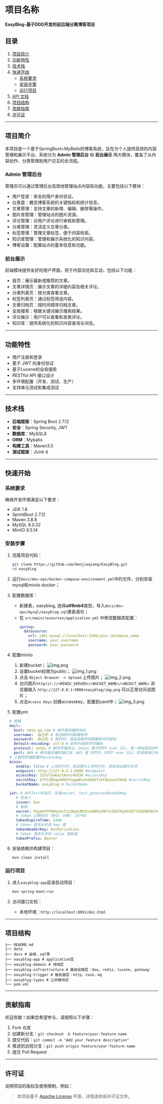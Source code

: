 # 项目名称
**EasyBlog-基于DDD开发的前后端分离博客项目**
## 目录
1. [项目简介](#项目简介)
2. [功能特性](#功能特性)
3. [技术栈](#技术栈)
4. [快速开始](#快速开始)
    - [系统要求](#系统要求)
    - [安装步骤](#安装步骤)
    - [运行项目](#运行项目)
5. [API 文档](#api-文档)
6. [项目结构](#项目结构)
7. [贡献指南](#贡献指南)
8. [许可证](#许可证)

---

## 项目简介
本项目是一个基于SpringBoot+MyBatis的博客系统，旨在为个人提供高效的内容管理和展示平台。系统分为 **Admin 管理后台** 和 **前台展示** 两大模块，覆盖了从内容创作、分类管理到用户交互的全流程。


### Admin 管理后台
管理员可以通过管理后台高效地管理站点内容和功能，主要包括以下模块：
- 用户登录：安全的用户身份验证。
- 仪表盘：概览博客系统的关键指标和统计信息。
- 文章管理：支持文章的新增、编辑、删除等操作。
- 图片库管理：管理站点的图片资源。
- 评论管理：对用户评论进行审核和管理。
- 分类管理：灵活定义文章分类。
- 标签管理：管理文章标签，便于内容检索。
- 知识库管理：管理和展示系统化的知识内容。
- 博客设置：配置站点的基本信息和功能。

### 前台展示
前端模块提供友好的用户界面，用于内容浏览和互动，包括以下功能：

- 首页：展示最新或推荐的文章。
- 文章详情页：展示文章的详细内容及相关评论。
- 分类列表页：按分类查看文章。
- 标签列表页：通过标签筛选内容。
- 文章归档页：按时间顺序归档文章。
- 全局搜索：根据关键词展示搜索结果。
- 评论展示：用户可以查看和发表评论。
- 知识库：提供系统化的知识内容查询与浏览。

---


## 功能特性
- 用户注册和登录
- 基于 JWT 的身份验证
- 基于Lucene的全局搜索
- RESTful API 接口设计
- 多环境配置（开发、测试、生产）
- 支持单元测试和集成测试

---

## 技术栈
- **后端框架**：Spring Boot 2.7.12
- **安全**：Spring Security, JWT
- **数据库**：MySQL8
- **ORM**：Mybatis
- **构建工具**：Maven3.5
- **测试框架**：JUnit 4

---

## 快速开始

### 系统要求
确保开发环境满足以下要求：
- JDK 1.8
- SprintBoot 2.7.12
- Maven 3.8.8
- MySQL 8.0.32
- MiniIO 8.5.14

### 安装步骤
1. 克隆项目代码：
   ```bash
   git clone https://github.com/benjieqiang/EasyBlog.git
   cd easyblog
   ```

2. 运行`docs/dev-ops/docker-compose-environment.yml`中的文件，分别安装mysql和miniio docker；
3. 配置数据库：
    - 新建表，easyblog, 选择**utf8mb4**类型，导入`docs/dev-ops/mysql/easyblog.sql`建表语句；
    - 在 `src/main/resources/application.yml` 中修改数据库配置：
      ```yaml
      spring:
        datasource:
          url: jdbc:mysql://localhost:3306/your_database_name
          username: your_username
          password: your_password
      ```
4. 配置miniio
   1. 新建bucket；
   ![img.png](docs/imgs/img.png)
   2. 设置bucket权限为public；
   ![img_1.png](docs/imgs/img_1.png)
   3. 点击 `Object Browser -> Upload` 上传图片；
   ![img_2.png](docs/imgs/img_2.png)
   4. 访问图片`http(s)://<MINIO_SERVER>/<BUCKET_NAME>/<OBJECT_NAME>`
      浏览器输入 `http://127.0.0.1:9000/easyblog/img.png` 可以正常访问该图片；
   5. 点击`Access Keys` 创建accesskey，配置到yaml中；
   ![img_3.png](docs/imgs/img_3.png)
5. 配置yml
```yaml
  # 邮箱
  mail:
    host: smtp.qq.com # 邮件服务器的地址
    username:  自己的 # 发送邮件的邮箱账号
    password:  自己的 # 授权码，或发送邮件的邮箱账号的密码
    default-encoding: utf-8 # 邮件内容的字符编码
    protocol: smtps # 邮件传输协议：smtps 表示SMTP over SSL，是一种加密的SMTP连接方式，用于确保邮件传输的安全性。
    port: 465 # 邮件服务器的端口号：465 是 SMTPS（SMTP over SSL）的常用端口号，用于加密的邮件传输。
  # 上面网页端配置的accesskey
  minio:
     enable: false # 上线时打开，测试图片上传时打开，其他测试暂时关闭
     endpoint: http://127.0.0.1:9000 #endpoint
     accessKey: 2SJcF3wKaztAxns4hO3b #accessKey
     secretKey: 6fVtZ0UapO0USfnqgqKo2naQSbfvkFdesnuChKwQ #secretKey
     bucketName: easyblog # bucketName

  jwt: # APITest中运行，生成secret, test_generateBase64Key
     # 签发人
     issuer: ben
     # 秘钥
     secret: FUymUYPFOHwnXsf1zSNyb3MJExs6Wdj09FYsZkOTNjWtdZYY245ONXBGYWerMUKlJp7zVXpB
     # token 过期时间（单位：分钟） 24*60
     tokenExpireTime: 1440
     # token 请求头中的 key 值
     tokenHeaderKey: Authorization
     # token 请求头中的 value 值前缀
     tokenPrefix: Bearer

```
6. 安装依赖并构建项目：
   ```bash
   mvn clean install
   ```

### 运行项目
1. 进入`easyblog-app`目录启动项目：
   ```bash
   mvn spring-boot:run
   ```

2. 访问接口文档：
    - 本地环境：`http://localhost:8091/doc.html`
---

## 项目结构
```plaintext
├── README.md
├── data
├── docs # 运维，sql等
├── easyblog-app # application层
├── easyblog-domain # 领域层
├── easyblog-infrastructure # 基础设施层：dao, redis，lucene, gateway 
├── easyblog-trigger # 触发器层：http，task，mq
├── easyblog-types # 公共模块层
└── pom.xml
```

---

## 贡献指南
欢迎贡献！如果您希望参与，请按照以下步骤：
1. Fork 仓库
2. 创建新分支：`git checkout -b feature/your-feature-name`
3. 提交代码：`git commit -m "Add your feature description"`
4. 推送到远程分支：`git push origin feature/your-feature-name`
5. 提交 Pull Request

---

## 许可证
说明项目的版权及使用限制，例如：
> 本项目基于 [Apache License](LICENSE) 开源，详情请参阅许可证文件。